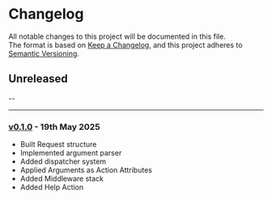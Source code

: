 # Changelog

All notable changes to this project will be documented in this file.<br>
The format is based on [Keep a Changelog](https://keepachangelog.com/en/1.0.0/),
and this project adheres to [Semantic Versioning](https://semver.org/spec/v2.0.0.html).

## Unreleased
--

---

### [v0.1.0](https://github.com/decodelabs/commandment/commits/v0.1.0) - 19th May 2025

- Built Request structure
- Implemented argument parser
- Added dispatcher system
- Applied Arguments as Action Attributes
- Added Middleware stack
- Added Help Action
